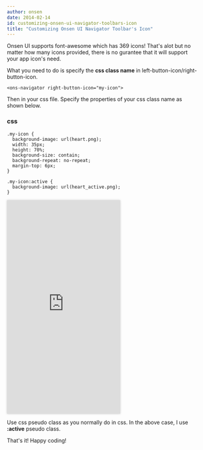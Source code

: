 ```yaml
---
author: onsen
date: 2014-02-14
id: customizing-onsen-ui-navigator-toolbars-icon
title: "Customizing Onsen UI Navigator Toolbar's Icon"
---
```

Onsen UI supports font-awesome which has 369 icons! That's alot but no matter how many icons provided, there is no gurantee that it will support your app icon's need.

<!-- more -->

What you need to do is specify the **css class name** in left-button-icon/right-button-icon.

	<ons-navigator right-button-icon="my-icon">
    
    
Then in your css file. Specify the properties of your css class name as shown below.

### css

	.my-icon {
      background-image: url(heart.png);
      width: 35px;
      height: 70%;
      background-size: contain;
      background-repeat: no-repeat;
      margin-top: 6px;   
    }
    
    .my-icon:active {
      background-image: url(heart_active.png);
    }
    
<style type="text/css">
	iframe {
		border: none;
		box-shadow: 0px 0px 5px #ccc;
		overflow: hidden;
	}
</style>

<iframe src="http://onsenui.github.io/blog_demo/2014_02_14_toolbar_icon/app/" width="300" height="565"></iframe>

Use css pseudo class as you normally do in css. In the above case, I use **:active** pseudo class.

That's it! Happy coding!
